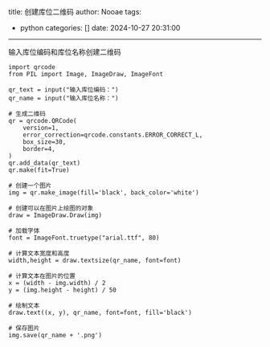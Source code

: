 title: 创建库位二维码
author: Nooae
tags:
  - python
categories: []
date: 2024-10-27 20:31:00
---
输入库位编码和库位名称创建二维码
<!--more-->
~~~
import qrcode
from PIL import Image, ImageDraw, ImageFont

qr_text = input("输入库位编码：")
qr_name = input("输入库位名称：")
 
# 生成二维码
qr = qrcode.QRCode(
    version=1,
    error_correction=qrcode.constants.ERROR_CORRECT_L,
    box_size=30,
    border=4,
)
qr.add_data(qr_text)
qr.make(fit=True)

# 创建一个图片 
img = qr.make_image(fill='black', back_color='white')

# 创建可以在图片上绘图的对象
draw = ImageDraw.Draw(img)
 
# 加载字体
font = ImageFont.truetype("arial.ttf", 80)

# 计算文本宽度和高度
width,height = draw.textsize(qr_name, font=font)

# 计算文本在图片的位置
x = (width - img.width) / 2
y = (img.height - height) / 50

# 绘制文本
draw.text((x, y), qr_name, font=font, fill='black')
 
# 保存图片
img.save(qr_name + '.png')
~~~